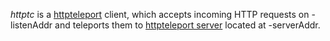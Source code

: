 *httptc* is a [httpteleport](https://github.com/valyala/httpteleport) client,
which accepts incoming HTTP requests on -listenAddr and teleports them
to [httpteleport server](../httpts) located at -serverAddr.
